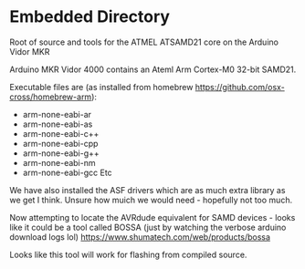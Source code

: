 # Embedded Directory
Root of source and tools for the ATMEL ATSAMD21 core on the Arduino Vidor MKR

Arduino MKR Vidor 4000 contains an Ateml Arm Cortex-M0 32-bit SAMD21. 

Executable files are (as installed from homebrew https://github.com/osx-cross/homebrew-arm):
- arm-none-eabi-ar
- arm-none-eabi-as
- arm-none-eabi-c++
- arm-none-eabi-cpp
- arm-none-eabi-g++
- arm-none-eabi-nm
- arm-none-eabi-gcc
Etc

We have also installed the ASF drivers which are as much extra library as we get I think.
Unsure how muich we would need - hopefully not too much.

Now attempting to locate the AVRdude equivalent for SAMD devices - looks like it could be a tool called BOSSA (just by watching the verbose arduino download logs lol)
https://www.shumatech.com/web/products/bossa

Looks like this tool will work for flashing from compiled source.